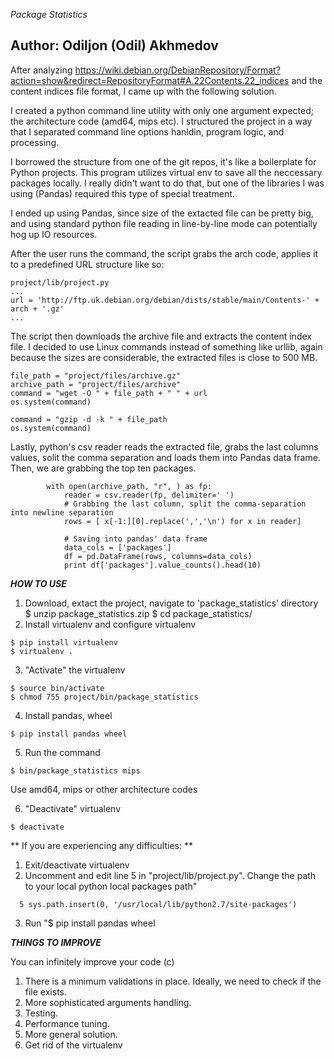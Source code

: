 *Package Statistics*
## Author: Odiljon (Odil) Akhmedov


After analyzing https://wiki.debian.org/DebianRepository/Format?action=show&redirect=RepositoryFormat#A.22Contents.22_indices and the content indices file format,
I came up with the following solution.

I created a python command line utility with only one argument expected; the architecture code (amd64, mips etc).
I structured the project in a way that I separated command line options hanldin, program logic, and processing.

I borrowed the structure from one of the git repos, it's like a boilerplate for Python projects.
This program utilizes virtual env to save all the neccessary packages locally. I really didn't want to do that, but one of the libraries I was using (Pandas) required this type of special treatment.

I ended up using Pandas, since size of the extacted file can be pretty big, and using standard python file reading in line-by-line mode can potentially hog up IO resources.

After the user runs the command, the script grabs the arch code, applies it to a predefined URL structure like so:

```
project/lib/project.py 
...
url = 'http://ftp.uk.debian.org/debian/dists/stable/main/Contents-' + arch + '.gz'
...

```

The script then downloads the archive file and extracts the content index file. 
I decided to use Linux commands instead of something like urllib, again because the sizes are considerable, the extracted files is close to 500 MB.


```
file_path = "project/files/archive.gz"
archive_path = "project/files/archive"
command = "wget -O " + file_path + " " + url
os.system(command)

command = "gzip -d -k " + file_path
os.system(command)

```

Lastly, python's csv reader reads the extracted file, grabs the last columns values, solit the comma separation and loads them into Pandas data frame.
Then, we are grabbing the top ten packages. 

```
        with open(archive_path, "r", ) as fp:
            reader = csv.reader(fp, delimiter=' ')
            # Grabbing the last column, split the comma-separation into newline separation
            rows = [ x[-1:][0].replace(',','\n') for x in reader] 
            
            # Saving into pandas' data frame
            data_cols = ['packages']
            df = pd.DataFrame(rows, columns=data_cols)
            print df['packages'].value_counts().head(10)
```

***HOW TO USE***

1. Download, extact the project, navigate to 'package_statistics' directory
$ unzip package_statistics.zip
$ cd package_statistics/
2. Install virtualenv and configure virtualenv

```
$ pip install virtualenv 
$ virtualenv .
```

3. "Activate" the virtualenv 
```
$ source bin/activate
$ chmod 755 project/bin/package_statistics
``` 

4. Install pandas, wheel
```
$ pip install pandas wheel
```

5. Run the command
```
$ bin/package_statistics mips
```
Use amd64, mips or other architecture codes

6. "Deactivate" virtualenv
```
$ deactivate
```

** If you are experiencing any difficulties: **
 1. Exit/deactivate virtualenv
 2. Uncomment and edit line 5 in "project/lib/project.py". Change the path to your local python local packages path"
```
  5 sys.path.insert(0, '/usr/local/lib/python2.7/site-packages')
```
 3. Run "$ pip install pandas wheel

***THINGS TO IMPROVE***

You can infinitely improve your code (c)

1. There is a minimum validations in place. Ideally, we need to check if the file exists.
2. More sophisticated arguments handling.
3. Testing. 
4. Performance tuning.
5. More general solution. 
6. Get rid of the virtualenv
